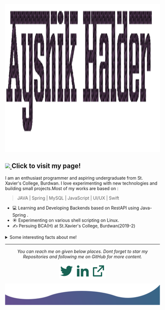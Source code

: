<img  height="480" src="https://github.com/ayshik-halder/ayshik-halder/blob/master/readme/ayshik.gif">

### 
## <a href="https://ayshik-halder.github.io/" rel="noreferrer" target="_blank"> <img src="images/html-icons/../click-here.gif" width=64 > </a> Click to visit my page!

I am an enthusiast programmer and aspiring undergraduate from St. Xavier's College, Burdwan. I love experimenting with new technologies and building small projects.Most of my works are based on :
 > JAVA | Spring | MySQL | JavaScript | UI/UX | Swift 

- 💻 Learning and Developing Backends based on RestAPI using Java-Spring .
- ☀️ Experimenting on various shell scripting on Linux.
- ✍️ Persuing BCA(H) at St.Xavier's College, Burdwan(2019-2)
<details>
  <summary>Some interesting facts about me!</summary>
  <br>
  
  - I am a tech savvy and love getting my hands on new technologies. 
  
  - While Coding, Listening Music and developing useful code. ⭐️
  
  - I used to play competitive multiplayer games such as CSGO, Dota2 etc, but now i use my free time to read subreddits and articles on programming languages and various advancements in IT industry.
  
  - I am a cule,aka,FC Barcelona fan since childhood. Never missed any big games especially el classicos since 2011. #forcaBarca
  ![My github stats](https://github-readme-stats.vercel.app/api?username=ayshik-halder&show_icons=true)
</details>
 

<hr>
<p align="center">
  <i>You can reach me on given below places. Dont forget to star my Repositories and following me on GitHub for more content.</i>

  <p align="center">
    <a href="https://twitter.com/AyshikHalder" target="_blank" alt="Twitter"><img src="https://github.com/ayshik-halder/ayshik-halder/blob/master/readme/twitter-fill.svg" ></a>
    <a href="https://www.linkedin.com/in/ayshik-h-50aba0139/" target="_blank" alt="Linkedin"><img src="https://github.com/ayshik-halder/ayshik-halder/blob/master/readme/linkedin-fill.svg" ></a>
    <a href="mailto:halderayshik@gmail.com" target="_blank" alt="Contact me"><img src="https://github.com/ayshik-halder/ayshik-halder/blob/master/readme/external-link-line.svg"></a>
    <!-- <a href="https://ayshik-halder.github.io" target="_blank" alt="My site"><img src="readme/external-link-line.svg"></a> -->
  </p>
  
</p>

<img src="https://github.com/ayshik-halder/ayshik-halder/blob/master/readme/bottom.svg" alt="bottom">
